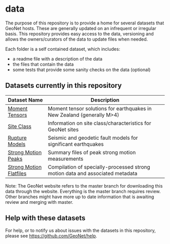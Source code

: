 # data

The purpose of this repository is to provide a home for several datasets that GeoNet hosts. These are generally updated on an infrequent or irregular basis. This repository provides easy access to the data, versioning and allows the owners/curators of the data to update files when needed.

Each folder is a self contained dataset, which includes:
 - a readme file with a description of the data
 - the files that contain the data
 - some tests that provide some sanity checks on the data (optional)
 
## Datasets currently in this repository
 
| Dataset Name  | Description   |
| ------------- | ------------- |
| [Moment Tensors](moment-tensor) | Moment tensor solutions for earthquakes in New Zealand (generally M>4) |
| [Site Class](site-class)    | Information on site class/characteristics for GeoNet sites  |
| [Rupture Models](rupture-models) | Seismic and geodetic fault models for significant earthquakes |
| [Strong Motion Peaks](strong-motion-peaks) | Summary files of peak strong motion measurements |
| [Strong Motion Flatfiles](strong-motion-flatfiles) | Compilation of specially-processed strong motion data and associated metadata|

Note: The GeoNet website refers to the master branch for downloading this data through the website. Everything is the master branch requires review. Other branches might have more up to date information that is awaiting review and merging with master.

## Help with these datasets

For help, or to notify us about issues with the datasets in this repository, please see https://github.com/GeoNet/help.

